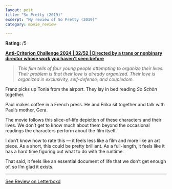 ```yaml
---
layout: post
title: "So Pretty (2019)"
excerpt: "My review of So Pretty (2019)"
category: movie_review

---
```


**Rating:** /5

<b><a href="https://boxd.it/qBmUY/detail
">Anti-Criterion Challenge 2024 | 32/52 | Directed by a trans or nonbinary director whose work you haven’t seen before</a></b>

<blockquote><i>This film tells of four young people attempting to organize their lives. Their problem is that their love is already organized. Their love is organized in exclusivity, self-defense, and coupledom.</i></b></blockquote>

Franz picks up Tonia from the airport. They lay in bed reading <i>So Schön</i> together.

Paul makes coffee in a French press. He and Erika sit together and talk with Paul’s mother, Gera.

The movie follows this slice-of-life depiction of these characters and their lives. We don’t get to know much about them beyond the occasional readings the characters perform about the film itself.

I don’t know how to rate this — it feels less like a film and more like an art piece. As a short, this could be pretty brilliant. As a full-length, it feels like it has a hard time figuring out what to do with the runtime.

That said, it feels like an essential document of life that we don’t get enough of, so I’m glad it exists.

<hr>

[See Review on Letterboxd](https://boxd.it/75CeKz)
